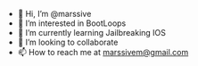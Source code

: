 - 👋 Hi, I’m @marssive
- 👀 I’m interested in BootLoops
- 🌱 I’m currently learning Jailbreaking IOS
- 💞️ I’m looking to collaborate
- 📫 How to reach me at marssivem@gmail.com

<!---
marssive/marssive is a ✨ special ✨ repository because its `README.md` (this file) appears on your GitHub profile.
You can click the Preview link to take a look at your changes.
--->
